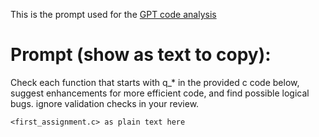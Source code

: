 This is the prompt used for the [GPT code analysis](https://chatgpt.com/share/674e171e-4a40-800d-849e-9c10ef50d6be)

# Prompt (show as text to copy):
Check each function that starts with q_* in the provided c code below, suggest enhancements for more efficient code, and find possible logical bugs. ignore validation checks in your review. 

```
<first_assignment.c> as plain text here
```
